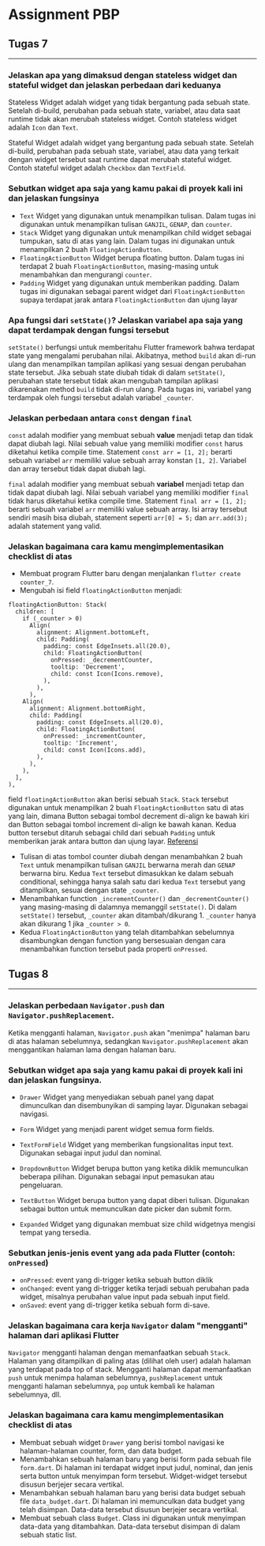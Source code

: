# Assignment PBP

## Tugas 7
---
### Jelaskan apa yang dimaksud dengan stateless widget dan stateful widget dan jelaskan perbedaan dari keduanya
Stateless Widget adalah widget yang tidak bergantung pada sebuah state. Setelah di-build, perubahan pada sebuah state, variabel, atau data saat runtime tidak akan merubah stateless widget. Contoh stateless widget adalah `Icon` dan `Text`.

Stateful Widget adalah widget yang bergantung pada sebuah state. Setelah di-build, perubahan pada sebuah state, variabel, atau data yang terkait dengan widget tersebut saat runtime dapat merubah stateful widget. Contoh stateful widget adalah `Checkbox` dan `TextField`.

### Sebutkan widget apa saja yang kamu pakai di proyek kali ini dan jelaskan fungsinya
- `Text`
Widget yang digunakan untuk menampilkan tulisan. Dalam tugas ini digunakan untuk menampilkan tulisan `GANJIL`, `GENAP`, dan `counter`.
- `Stack`
Widget yang digunakan untuk menampilkan child widget sebagai tumpukan, satu di atas yang lain. Dalam tugas ini digunakan untuk menampilkan 2 buah `FloatingActionButton`.
- `FloatingActionButton`
Widget berupa floating button. Dalam tugas ini terdapat 2 buah `FloatingActionButton`, masing-masing untuk menambahkan dan mengurangi `counter`.
- `Padding`
Widget yang digunakan untuk memberikan padding. Dalam tugas ini digunakan sebagai parent widget dari `FloatingActionButton` supaya terdapat jarak antara `FloatingActionButton` dan ujung layar

### Apa fungsi dari `setState()`? Jelaskan variabel apa saja yang dapat terdampak dengan fungsi tersebut
`setState()` berfungsi untuk memberitahu Flutter framework bahwa terdapat state yang mengalami perubahan nilai. Akibatnya, method `build` akan di-run ulang dan menampilkan tampilan aplikasi yang sesuai dengan perubahan state tersebut. Jika sebuah state diubah tidak di dalam `setState()`, perubahan state tersebut tidak akan mengubah tampilan aplikasi dikarenakan method `build` tidak di-run ulang. Pada tugas ini, variabel yang terdampak oleh fungsi tersebut adalah variabel `_counter`.

### Jelaskan perbedaan antara `const` dengan `final`
`const` adalah modifier yang membuat sebuah **value** menjadi tetap dan tidak dapat diubah lagi. Nilai sebuah value yang memiliki modifier `const` harus diketahui ketika compile time. Statement `const arr = [1, 2];` berarti sebuah variabel `arr` memiliki value sebuah array konstan `[1, 2]`. Variabel dan array tersebut tidak dapat diubah lagi.

`final` adalah modifier yang membuat sebuah **variabel** menjadi tetap dan tidak dapat diubah lagi. Nilai sebuah variabel yang memiliki modifier `final` tidak harus diketahui ketika compile time. Statement `final arr = [1, 2];` berarti sebuah variabel `arr` memiliki value sebuah array. Isi array tersebut sendiri masih bisa diubah, statement seperti `arr[0] = 5;` dan `arr.add(3);` adalah statement yang valid.

### Jelaskan bagaimana cara kamu mengimplementasikan checklist di atas
- Membuat program Flutter baru dengan menjalankan `flutter create counter_7`.
- Mengubah isi field `floatingActionButton` menjadi:
```
floatingActionButton: Stack(
  children: [
    if (_counter > 0)
      Align(
        alignment: Alignment.bottomLeft,
        child: Padding(
          padding: const EdgeInsets.all(20.0),
          child: FloatingActionButton(
            onPressed: _decrementCounter,
            tooltip: 'Decrement',
            child: const Icon(Icons.remove),
          ),
        ),
      ),
    Align(
      alignment: Alignment.bottomRight,
      child: Padding(
        padding: const EdgeInsets.all(20.0),
        child: FloatingActionButton(
          onPressed: _incrementCounter,
          tooltip: 'Increment',
          child: const Icon(Icons.add),
        ),
      ),
    ),
  ],
),
```

field `floatingActionButton` akan berisi sebuah `Stack`. `Stack` tersebut digunakan untuk menampilkan 2 buah `FloatingActionButton` satu di atas yang lain, dimana Button sebagai tombol decrement di-align ke bawah kiri dan Button sebagai tombol increment di-align ke bawah kanan. Kedua button tersebut ditaruh sebagai child dari sebuah `Padding` untuk memberikan jarak antara button dan ujung layar. [Referensi](https://stackoverflow.com/questions/50839282/how-to-add-multiple-floating-button-in-stack-widget-in-flutter)
- Tulisan di atas tombol counter diubah dengan menambahkan 2 buah `Text` untuk menampilkan tulisan `GANJIL` berwarna merah dan `GENAP` berwarna biru. Kedua `Text` tersebut dimasukkan ke dalam sebuah conditional, sehingga hanya salah satu dari kedua `Text` tersebut yang ditampilkan, sesuai dengan state `_counter`.
- Menambahkan function `_incrementCounter()` dan `_decrementCounter()` yang masing-masing di dalamnya memanggil `setState()`. Di dalam `setState()` tersebut, `_counter` akan ditambah/dikurang 1. `_counter` hanya akan dikurang 1 jika `_counter > 0`.
- Kedua `FloatingActionButton` yang telah ditambahkan sebelumnya disambungkan dengan function yang bersesuaian dengan cara menambahkan function tersebut pada properti `onPressed`.

## Tugas 8
---
### Jelaskan perbedaan `Navigator.push` dan `Navigator.pushReplacement`.
Ketika mengganti halaman, `Navigator.push` akan "menimpa" halaman baru di atas halaman sebelumnya, sedangkan `Navigator.pushReplacement` akan menggantikan halaman lama dengan halaman baru.

### Sebutkan widget apa saja yang kamu pakai di proyek kali ini dan jelaskan fungsinya.
- `Drawer`
Widget yang menyediakan sebuah panel yang dapat dimunculkan dan disembunyikan di samping layar. Digunakan sebagai navigasi.

- `Form`
Widget yang menjadi parent widget semua form fields.

- `TextFormField`
Widget yang memberikan fungsionalitas input text. Digunakan sebagai input judul dan nominal.

- `DropdownButton`
Widget berupa button yang ketika diklik memunculkan beberapa pilihan. Digunakan sebagai input pemasukan atau pengeluaran.

- `TextButton`
Widget berupa button yang dapat diberi tulisan. Digunakan sebagai button untuk memunculkan date picker dan submit form.

- `Expanded`
Widget yang digunakan membuat size child widgetnya mengisi tempat yang tersedia.

### Sebutkan jenis-jenis event yang ada pada Flutter (contoh: `onPressed`)
- `onPressed`: event yang di-trigger ketika sebuah button diklik
- `onChanged`: event yang di-trigger ketika terjadi sebuah perubahan pada widget, misalnya perubahan value input pada sebuah input field.
- `onSaved`: event yang di-trigger ketika sebuah form di-save.

### Jelaskan bagaimana cara kerja `Navigator` dalam "mengganti" halaman dari aplikasi Flutter
`Navigator` mengganti halaman dengan memanfaatkan sebuah `Stack`. Halaman yang ditampilkan di paling atas (dilihat oleh user) adalah halaman yang terdapat pada top of stack. Mengganti halaman dapat memanfaatkan `push` untuk menimpa halaman sebelumnya, `pushReplacement` untuk mengganti halaman sebelumnya, `pop` untuk kembali ke halaman sebelumnya, dll.

### Jelaskan bagaimana cara kamu mengimplementasikan checklist di atas
- Membuat sebuah widget `Drawer` yang berisi tombol navigasi ke halaman-halaman counter, form, dan data budget.
- Menambahkan sebuah halaman baru yang berisi form pada sebuah file `form.dart`. Di halaman ini terdapat widget input judul, nominal, dan jenis serta button untuk menyimpan form tersebut. Widget-widget tersebut disusun berjejer secara vertikal.
- Menambahkan sebuah halaman baru yang berisi data budget sebuah file `data_budget.dart`. Di halaman ini memunculkan data budget yang telah disimpan. Data-data tersebut disusun berjejer secara vertikal.
- Membuat sebuah class `Budget`. Class ini digunakan untuk menyimpan data-data yang ditambahkan. Data-data tersebut disimpan di dalam sebuah static list.
